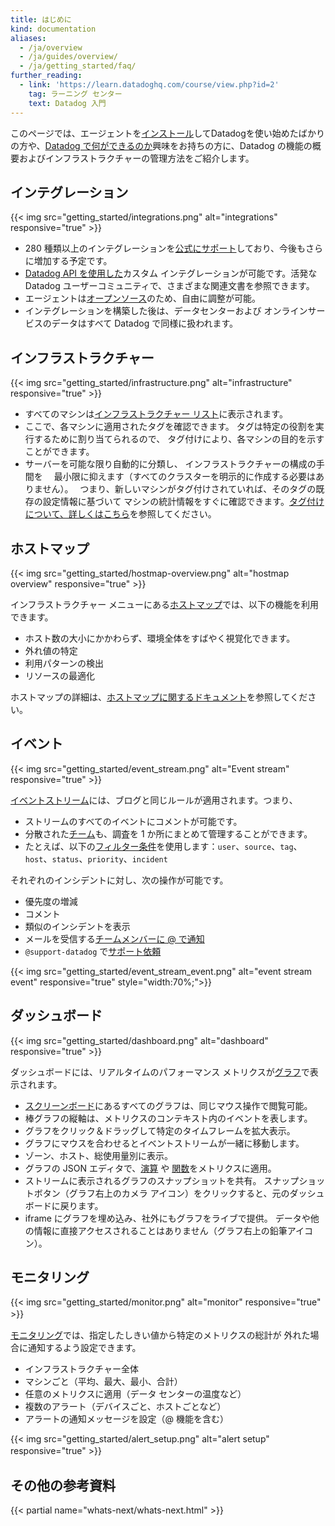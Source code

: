 ```yaml
---
title: はじめに
kind: documentation
aliases:
  - /ja/overview
  - /ja/guides/overview/
  - /ja/getting_started/faq/
further_reading:
  - link: 'https://learn.datadoghq.com/course/view.php?id=2'
    tag: ラーニング センター
    text: Datadog 入門
---
```

このページでは、エージェントを[インストール][1]してDatadogを使い始めたばかりの方や、[Datadog で何ができるのか][2]興味をお持ちの方に、Datadog の機能の概要およびインフラストラクチャーの管理方法をご紹介します。

## インテグレーション

{{< img src="getting_started/integrations.png" alt="integrations" responsive="true" >}}

* 280 種類以上のインテグレーションを[公式にサポート][3]しており、今後もさらに増加する予定です。
* [Datadog API を使用した][4]カスタム インテグレーションが可能です。活発な Datadog ユーザーコミュニティで、さまざまな関連文書を参照できます。
* エージェントは[オープンソース][5]のため、自由に調整が可能。
* インテグレーションを構築した後は、データセンターおよび
オンラインサービスのデータはすべて Datadog で同様に扱われます。

## インフラストラクチャー

{{< img src="getting_started/infrastructure.png" alt="infrastructure" responsive="true" >}}

* すべてのマシンは[インフラストラクチャー リスト][6]に表示されます。
* ここで、各マシンに適用されたタグを確認できます。
タグは特定の役割を実行するために割り当てられるので、
タグ付けにより、各マシンの目的を示すことができます。
* サーバーを可能な限り自動的に分類し、
インフラストラクチャーの構成の手間を　
最小限に抑えます（すべてのクラスターを明示的に作成する必要はありません）。　
つまり、新しいマシンがタグ付けされていれば、そのタグの既存の設定情報に基づいて
マシンの統計情報をすぐに確認できます。[タグ付けについて、詳しくはこちら][7]を参照してください。

## ホストマップ

{{< img src="getting_started/hostmap-overview.png" alt="hostmap overview" responsive="true" >}}

インフラストラクチャー メニューにある[ホストマップ][8]では、以下の機能を利用できます。

* ホスト数の大小にかかわらず、環境全体をすばやく視覚化できます。
* 外れ値の特定
* 利用パターンの検出
* リソースの最適化

ホストマップの詳細は、[ホストマップに関するドキュメント][8]を参照してください。

## イベント

{{< img src="getting_started/event_stream.png" alt="Event stream" responsive="true" >}}

[イベントストリーム][9]には、ブログと同じルールが適用されます。つまり、

* ストリームのすべてのイベントにコメントが可能です。
* 分散された[チーム][10]も、調査を 1 か所にまとめて管理することができます。
* たとえば、以下の[フィルター条件][11]を使用します：`user`、`source`、`tag`、`host`、`status`、`priority`、`incident`

それぞれのインシデントに対し、次の操作が可能です。

* 優先度の増減
* コメント
* 類似のインシデントを表示
* メールを受信する[チームメンバーに @ で通知][12]
* `@support-datadog` で[サポート依頼][13]

{{< img src="getting_started/event_stream_event.png" alt="event stream event" responsive="true" style="width:70%;">}} 

## ダッシュボード  

{{< img src="getting_started/dashboard.png" alt="dashboard" responsive="true" >}} 

ダッシュボードには、リアルタイムのパフォーマンス メトリクスが[グラフ][14]で表示されます。

* [スクリーンボード][15]にあるすべてのグラフは、同じマウス操作で閲覧可能。
* 棒グラフの縦軸は、メトリクスのコンテキスト内のイベントを表します。
* グラフをクリック＆ドラッグして特定のタイムフレームを拡大表示。
* グラフにマウスを合わせるとイベントストリームが一緒に移動します。
* ゾーン、ホスト、総使用量別に表示。
* グラフの JSON エディタで、[演算][16] や
[関数][17]をメトリクスに適用。
* ストリームに表示されるグラフのスナップショットを共有。
スナップショットボタン（グラフ右上のカメラ アイコン）をクリックすると、元のダッシュボードに戻ります。
* iframe にグラフを埋め込み、社外にもグラフをライブで提供。
データや他の情報に直接アクセスされることはありません（グラフ右上の鉛筆アイコン）。

## モニタリング

{{< img src="getting_started/monitor.png" alt="monitor" responsive="true" >}}　

[モニタリング][18]では、指定したしきい値から特定のメトリクスの総計が
外れた場合に通知するよう設定できます。

* インフラストラクチャー全体　
* マシンごと（平均、最大、最小、合計）
* 任意のメトリクスに適用（データ センターの温度など）
* 複数のアラート（デバイスごと、ホストごとなど）
* アラートの通知メッセージを設定（@ 機能を含む）

{{< img src="getting_started/alert_setup.png" alt="alert setup" responsive="true" >}}　

## その他の参考資料

{{< partial name="whats-next/whats-next.html" >}}

[1]: /ja/agent
[2]: http://www.datadoghq.com/product
[3]: http://www.datadoghq.com/integrations
[4]: /ja/api
[5]: https://github.com/DataDog/dd-agent
[6]: /ja/graphing/infrastructure
[7]: /ja/tagging
[8]: /ja/graphing/infrastructure/hostmap
[9]: /ja/graphing/event_stream
[10]: /ja/account_management/team
[11]: https://www.datadoghq.com/blog/filter-datadog-events-stream-pinpoint-events-infrastructure
[12]: /ja/graphing/event_stream/#@-notifications
[13]: /ja/help
[14]: /ja/graphing
[15]: /ja/graphing/dashboards/screenboard
[16]: /ja/graphing/functions
[17]: https://www.datadoghq.com/blog/rank-filter-performance-monitoring-metrics-top-function
[18]: /ja/monitors
